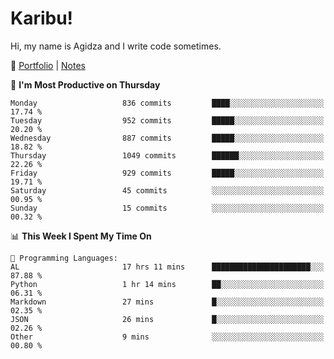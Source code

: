 # Karibu!
Hi, my name is Agidza and I write code sometimes.

🫧 [Portfolio](https://lynnagidza.github.io/) | [Notes](https://medium.com/me/stories/public)

<!--START_SECTION:waka-->
📅 **I'm Most Productive on Thursday** 

```text
Monday                   836 commits         ████░░░░░░░░░░░░░░░░░░░░░   17.74 % 
Tuesday                  952 commits         █████░░░░░░░░░░░░░░░░░░░░   20.20 % 
Wednesday                887 commits         █████░░░░░░░░░░░░░░░░░░░░   18.82 % 
Thursday                 1049 commits        ██████░░░░░░░░░░░░░░░░░░░   22.26 % 
Friday                   929 commits         █████░░░░░░░░░░░░░░░░░░░░   19.71 % 
Saturday                 45 commits          ░░░░░░░░░░░░░░░░░░░░░░░░░   00.95 % 
Sunday                   15 commits          ░░░░░░░░░░░░░░░░░░░░░░░░░   00.32 % 
```


📊 **This Week I Spent My Time On** 

```text
💬 Programming Languages: 
AL                       17 hrs 11 mins      ██████████████████████░░░   87.88 % 
Python                   1 hr 14 mins        ██░░░░░░░░░░░░░░░░░░░░░░░   06.31 % 
Markdown                 27 mins             █░░░░░░░░░░░░░░░░░░░░░░░░   02.35 % 
JSON                     26 mins             █░░░░░░░░░░░░░░░░░░░░░░░░   02.26 % 
Other                    9 mins              ░░░░░░░░░░░░░░░░░░░░░░░░░   00.80 % 
```


<!--END_SECTION:waka-->
<!--#### 💟 **Digital Swag**
[![@agidza's Holopin board](https://holopin.me/agidza)](https://holopin.io/@agidza)
